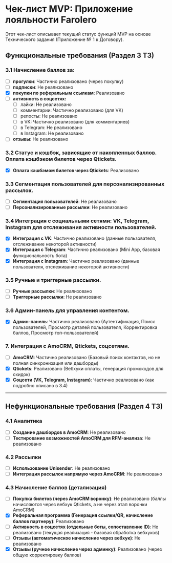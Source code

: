# Чек-лист MVP: Приложение лояльности Farolero

Этот чек-лист описывает текущий статус функций MVP на основе Технического задания (Приложение № 1 к Договору).

## Функциональные требования (Раздел 3 ТЗ)

### 3.1 Начисление баллов за:
- [ ] **прогулки**: Частично реализовано (через покупку)
- [ ] **подписки**: Не реализовано
- [x] **покупки по реферальным ссылкам**: Реализовано
- [ ] **активность в соцсетях:**
    - [ ] лайки: Не реализовано
    - [ ] комментарии: Частично реализовано (для VK)
    - [ ] репосты: Не реализовано
    - [ ] в VK: Частично реализовано (для комментариев)
    - [ ] в Telegram: Не реализовано
    - [ ] в Instagram: Не реализовано
- [ ] **отзывы**: Не реализовано

### 3.2 Статус и кэшбэк, зависящие от накопленных баллов. Оплата кэшбэком билетов через Qtickets.
- [x] **Оплата кэшбэмом билетов через Qtickets**: Реализовано

### 3.3 Сегментация пользователей для персонализированных рассылок.
- [ ] **Сегментация пользователей**: Не реализовано
- [ ] **Персонализированные рассылки**: Не реализовано

### 3.4 Интеграция с социальными сетями: VK, Telegram, Instagram для отслеживания активности пользователей.
- [x] **Интеграция с VK**: Частично реализовано (данные пользователя, отслеживание некоторой активности)
- [x] **Интеграция с Telegram**: Частично реализовано (Mini App, базовая функциональность бота)
- [x] **Интеграция с Instagram**: Частично реализовано (данные пользователя, отслеживание некоторой активности)

### 3.5 Ручные и триггерные рассылки.
- [ ] **Ручные рассылки**: Не реализовано
- [ ] **Триггерные рассылки**: Не реализовано

### 3.6 Админ-панель для управления контентом.
- [x] **Админ-панель**: Частично реализовано (Аутентификация, Поиск пользователей, Просмотр деталей пользователя, Корректировка баллов, Просмотр топ-пользователей)

### 7. Интеграция с AmoCRM, Qtickets, соцсетями.
- [ ] **AmoCRM**: Частично реализовано (Базовый поиск контактов, но не полная синхронизация или дашборды)
- [x] **Qtickets**: Реализовано (Вебхуки оплаты, генерация промокодов для скидок)
- [x] **Соцсети (VK, Telegram, Instagram)**: Частично реализовано (как подробно описано в 3.4)

---

## Нефункциональные требования (Раздел 4 ТЗ)

### 4.1 Аналитика
- [ ] **Создание дашбордов в AmoCRM**: Не реализовано
- [ ] **Тестирование возможностей AmoCRM для RFM-анализа**: Не реализовано

### 4.2 Рассылки
- [ ] **Использование Unisender**: Не реализовано
- [ ] **Интеграция рассылок напрямую через AmoCRM**: Не реализовано

### 4.3 Начисление баллов (детализация)
- [ ] **Покупка билетов (через AmoCRM воронку)**: Не реализовано (баллы начисляются через вебхук Qtickets, а не через этап воронки AmoCRM)
- [x] **Реферальная программа (Генерация ссылки/QR, начисление баллов партнеру)**: Реализовано
- [ ] **Активность в соцсетях (отдельные боты, сопоставление ID)**: Не реализовано (текущая реализация - базовая обработка вебхуков)
- [ ] **Отзывы (автоматическое начисление через вебхук)**: Не реализовано
- [x] **Отзывы (ручное начисление через админку)**: Реализовано (через общую корректировку баллов)